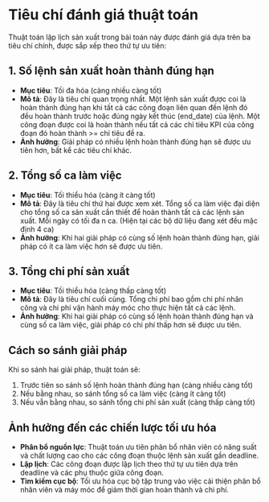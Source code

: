 # Tiêu chí đánh giá thuật toán

Thuật toán lập lịch sản xuất trong bài toán này được đánh giá dựa trên ba tiêu chí chính, được sắp xếp theo thứ tự ưu tiên:

## 1. Số lệnh sản xuất hoàn thành đúng hạn

-   **Mục tiêu**: Tối đa hóa (càng nhiều càng tốt)
-   **Mô tả**: Đây là tiêu chí quan trọng nhất. Một lệnh sản xuất được coi là hoàn thành đúng hạn khi tất cả các công đoạn liên quan đến lệnh đó đều hoàn thành trước hoặc đúng ngày kết thúc (end_date) của lệnh. Một công đoạn được coi là hoàn thành nếu tất cả các chỉ tiêu KPI của công đoạn đó hoàn thành >= chỉ tiêu đề ra.
-   **Ảnh hưởng**: Giải pháp có nhiều lệnh hoàn thành đúng hạn sẽ được ưu tiên hơn, bất kể các tiêu chí khác.

## 2. Tổng số ca làm việc

-   **Mục tiêu**: Tối thiểu hóa (càng ít càng tốt)
-   **Mô tả**: Đây là tiêu chí thứ hai được xem xét. Tổng số ca làm việc đại diện cho tổng số ca sản xuất cần thiết để hoàn thành tất cả các lệnh sản xuất. Mỗi ngày có tối đa n ca. (Hiện tại các bộ dữ liệu đang xét đều mặc định 4 ca)
-   **Ảnh hưởng**: Khi hai giải pháp có cùng số lệnh hoàn thành đúng hạn, giải pháp có ít ca làm việc hơn sẽ được ưu tiên.

## 3. Tổng chi phí sản xuất

-   **Mục tiêu**: Tối thiểu hóa (càng thấp càng tốt)
-   **Mô tả**: Đây là tiêu chí cuối cùng. Tổng chi phí bao gồm chi phí nhân công và chi phí vận hành máy móc cho thực hiện tất cả các lệnh.
-   **Ảnh hưởng**: Khi hai giải pháp có cùng số lệnh hoàn thành đúng hạn và cùng số ca làm việc, giải pháp có chi phí thấp hơn sẽ được ưu tiên.

## Cách so sánh giải pháp

Khi so sánh hai giải pháp, thuật toán sẽ:

1. Trước tiên so sánh số lệnh hoàn thành đúng hạn (càng nhiều càng tốt)
2. Nếu bằng nhau, so sánh tổng số ca làm việc (càng ít càng tốt)
3. Nếu vẫn bằng nhau, so sánh tổng chi phí sản xuất (càng thấp càng tốt)

## Ảnh hưởng đến các chiến lược tối ưu hóa

-   **Phân bổ nguồn lực**: Thuật toán ưu tiên phân bổ nhân viên có năng suất và chất lượng cao cho các công đoạn thuộc lệnh sản xuất gần deadline.
-   **Lập lịch**: Các công đoạn được lập lịch theo thứ tự ưu tiên dựa trên deadline và các phụ thuộc giữa công đoạn.
-   **Tìm kiếm cục bộ**: Tối ưu hóa cục bộ tập trung vào việc cải thiện phân bổ nhân viên và máy móc để giảm thời gian hoàn thành và chi phí.
